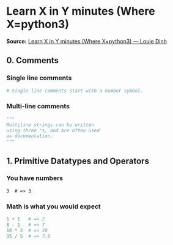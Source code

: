 # Learn X in Y minutes (Where X=python3)
**Source:** [Learn X in Y minutes (Where X=python3) — Louie Dinh](https://learnxinyminutes.com/docs/python3/)
## 0. Comments
### Single line comments
```python
# Single line comments start with a number symbol.
```
### Multi-line comments
```python
""" 
Multiline strings can be written
using three "s, and are often used
as documentation.
"""
```
## 1. Primitive Datatypes and Operators
### You have numbers
```
3  # => 3
```
### Math is what you would expect
```python
1 + 1   # => 2
8 - 1   # => 7
10 * 2  # => 20
35 / 5  # => 7.0
```

